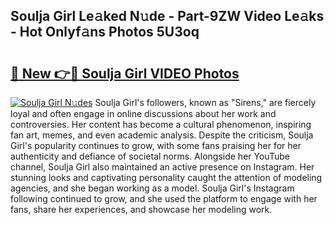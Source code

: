 ## Soulja Girl Le𝚊ked N𝚞de - Part-9ZW Video Le𝚊ks - Hot Onlyf𝚊ns Photos 5U3oq

# <h2><a href="http://ac29259.deff.icu/?id=Soulja+Girl">🔗 New 👉🔴 Soulja Girl VIDEO Photos</a></h2>

[![Soulja Girl N𝚞des](https://i.imgur.com/rIISA9y.gif)](http://ac29259.deff.icu/?id=Soulja+Girl)
Soulja Girl's followers, known as "Sirens," are fiercely loyal and often engage in online discussions about her work and controversies. Her content has become a cultural phenomenon, inspiring fan art, memes, and even academic analysis. Despite the criticism, Soulja Girl's popularity continues to grow, with some fans praising her for her authenticity and defiance of societal norms. Alongside her YouTube channel, Soulja Girl also maintained an active presence on Instagram. Her stunning looks and captivating personality caught the attention of modeling agencies, and she began working as a model. Soulja Girl's Instagram following continued to grow, and she used the platform to engage with her fans, share her experiences, and showcase her modeling work.
